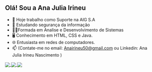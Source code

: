 ## Olá! Sou a Ana Julia Irineu 

- 🔭 Hoje trabalho como Suporte na AIG S.A
- 🌱 Estudando segurança da informação
- 👩‍🎓Formada em Analise e Desenvolvimento de Sistemas
- 🖥️ Conhecimento em HTML, CSS e Java.
- 🌐 Entusiasta em redes de computadores.  
- 📫 (Contate-me no email: Anairineu50@gmail.com ou Linkedin: Ana Julia Irineu Nascimento )
  

<a href="https://github.com/AnaIrineun/FilaVacina">
  <img align="center" src="https://github-readme-stats.vercel.app/api/pin/?username=AnaIrineun&repo=FilaVacina&theme=buefy" />
</a>
<a href="https://github.com/AnaIrineun/MusicVerse">
  <img align="center" src="https://github-readme-stats.vercel.app/api/pin/?username=AnaIrineun&repo=MusicVerse&theme=buefy" />
</a>

<a href="https://github.com/AnaIrineun/Spotify-2.0-Imersao">
  <img align="center" src="https://github-readme-stats.vercel.app/api/pin/?username=AnaIrineun&repo=Spotify-2.0-Imersao&theme=buefy" />
</a>
